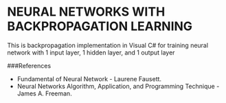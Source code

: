 # NEURAL NETWORKS WITH BACKPROPAGATION LEARNING

This is backpropagation implementation in Visual C# for training neural network with 1 input layer, 1 hidden layer, and 1 output layer

###References

* Fundamental of Neural Network - Laurene Fausett.
* Neural Networks Algorithm, Application, and Programming Technique  - James A. Freeman.
